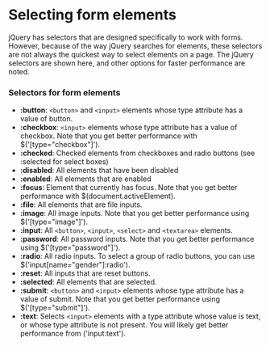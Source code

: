 # Selecting form elements

jQuery has selectors that are designed specifically to work with forms. However, because of the way jQuery searches for elements, these selectors are not always the quickest way to select elements on a page. The jQuery selectors are shown here, and other options for faster performance are noted.

### Selectors for form elements

- **:button**: `<button>` and `<input>` elements whose type attribute has a value of button.
- **:checkbox**: `<input>` elements whose type attribute has a value of checkbox. Note that you get better performance with $('[type="checkbox"]').
- **:checked**: Checked elements from checkboxes and radio buttons (see :selected for select boxes)
- **:disabled**: All elements that have been disabled
- **:enabled**: All elements that are enabled
- **:focus**: Element that currently has focus. Note that you get better performance with $(document.activeElement).
- **:file**: All elements that are file inputs.
- **:image**: All image inputs. Note that you get better performance using $('[type="image"]').
- **:input**: All `<button>`, `<input>`, `<select>` and `<textarea>` elements.
- **:password**: All password inputs. Note that you get better performance using $('[type="password"]').
- **:radio**: All radio inputs. To select a group of radio buttons, you can use $('input[name="gender"]:radio').
- **:reset**: All inputs that are reset buttons.
- **:selected**: All elements that are selected.
- **:submit**: `<button>` and `<input>` elements whose type attribute has a value of submit. Note that you get better performance using $('[type="submit"]').
- **:text**: Selects `<input>` elements with a type attribute whose value is text, or whose type attribute is not present. You will likely get better performance from ('input:text').
